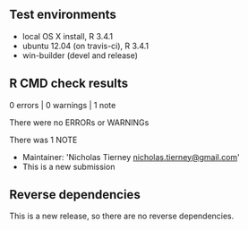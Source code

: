 ## Test environments
* local OS X install, R 3.4.1
* ubuntu 12.04 (on travis-ci), R 3.4.1
* win-builder (devel and release)

## R CMD check results
0 errors | 0 warnings | 1 note

There were no ERRORs or WARNINGs

There was 1 NOTE

* Maintainer: 'Nicholas Tierney <nicholas.tierney@gmail.com>'
* This is a new submission

## Reverse dependencies

This is a new release, so there are no reverse dependencies.
